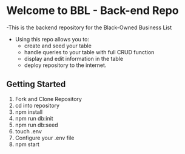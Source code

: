 # Welcome to BBL - Back-end Repo
-This is the backend repository for the Black-Owned Business List
- Using this repo allows you to: 
    - create and seed your table
    - handle queries to your table with full CRUD function
    - display and edit information in the table
    - deploy repository to the internet. 


## Getting Started
1. Fork and Clone Repository
2. cd into repository
3. npm install 
4. npm run db:init
5. npm run db:seed
6. touch .env 
7. Configure your .env file
8. npm start